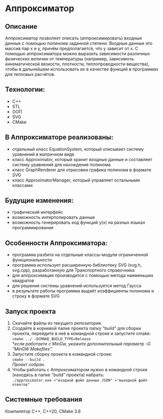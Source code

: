 # Аппроксиматор

## Описание
Аппроксиматор позволяет описать (аппроксимировать) входные данные с помощью полинома заданной степени. Входные данные это массив пар x и y, причём предполагается, что y зависит от x. С помощью аппроксиматора можно выразить зависимости различных физических величин от температуры (например, зависимоть кинематической вязкости, плотности, теплопроводности вещества), чтобы в дальнейшем использовать их в качестве функций в программах для тепловых расчётов. 

## Технологии:
* C++
* STL
* ООП
* SVG
* CMake

## В Аппроксиматоре реализованы:
* отдельный класс EquationSystem, который описывает систему уравнений в матричном виде
* класс Approximator, который хранит входные данные и составляет систему уравнений для нахождения полинома
* класс GraphRenderer для отрисовки графика полинома в формате SVG
* класс ApproximatorManager, который управляет остальными классами

## Будущие изменения:
* графический интерфейс
* возможность интерполировать данные
* возможность генерировать код функций y(x) на разных языках программирования

## Особенности Аппроксиматора:
* программа разбита на отдельные классы-модули ограниченной функциональности
* программа использует расширенную библиотеку SVG (svg.h, svg.cpp), разработанную для Транспортного справочника
* для аппроксимация производится с помощью метода наименьших квадратов
* для решения системы уравнений используется метод Гаусса
* в результате работы программа выдаёт коэффициенты полинома и строку в формате SVG

## Запуск проекта
1. Скачайте файлы из текущего репозитория.
2. Создайте в корневой папке проекта папку "build" для сборки проекта, перейдите в неё в командной строке и запустите cmake:\
	`cmake ../ -DCMAKE_BUILD_TYPE=Release`\
**если работаете с MinGw, укажите дополнительный параметр -G "MinGW Makefiles".* 
3. Запустите сборку проекта в командной строке:\
	`cmake --build .`\
*Проект собран.*
4. Чтобы работать с Аппроксиматором нужно в командной строке (находясь в папке "build" проекта) набрать:\
	`./approximator.exe <"входной файл данных JSON" >"выходной файл ответов"`

## Системные требования
Компилятор С++, С++20, CMake 3.8


